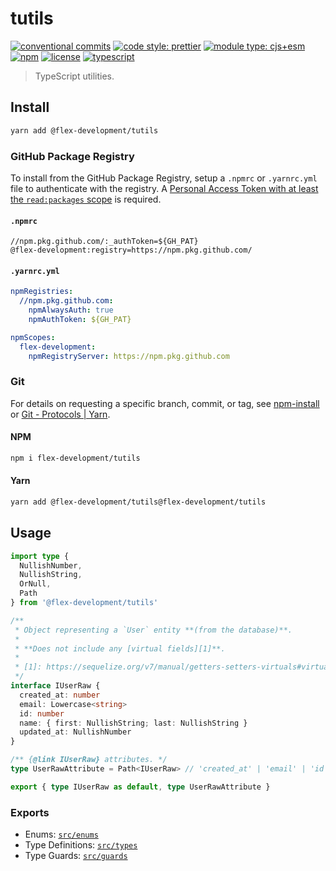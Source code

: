# tutils

[![conventional commits](https://img.shields.io/badge/conventional%20commits-1.0.0-yellow.svg)](https://conventionalcommits.org)
[![code style: prettier](https://img.shields.io/badge/code_style-prettier-ff69b4.svg)](https://github.com/prettier/prettier)
[![module type: cjs+esm](https://img.shields.io/badge/module%20type-cjs%2besm-brightgreen)](https://github.com/voxpelli/badges-cjs-esm)
[![npm](https://img.shields.io/npm/v/@flex-development/tutils.svg)](https://npmjs.com/package/@flex-development/tutils)
[![license](https://img.shields.io/github/license/flex-development/tutils.svg)](LICENSE.md)
[![typescript](https://badgen.net/badge/-/typescript?color=2a72bc&icon=typescript&label)](https://typescriptlang.org)

> TypeScript utilities.

## Install

```sh
yarn add @flex-development/tutils
```

### GitHub Package Registry

To install from the GitHub Package Registry, setup a `.npmrc` or `.yarnrc.yml`
file to authenticate with the registry. A [Personal Access Token with at least
the `read:packages` scope][1] is required.

#### `.npmrc`

```utf-8
//npm.pkg.github.com/:_authToken=${GH_PAT}
@flex-development:registry=https://npm.pkg.github.com/
```

#### `.yarnrc.yml`

```yaml
npmRegistries:
  //npm.pkg.github.com:
    npmAlwaysAuth: true
    npmAuthToken: ${GH_PAT}

npmScopes:
  flex-development:
    npmRegistryServer: https://npm.pkg.github.com
```

### Git

For details on requesting a specific branch, commit, or tag, see
[npm-install][2] or [Git - Protocols | Yarn][3].

#### NPM

```sh
npm i flex-development/tutils
```

#### Yarn

```sh
yarn add @flex-development/tutils@flex-development/tutils
```

## Usage

```typescript
import type {
  NullishNumber,
  NullishString,
  OrNull,
  Path
} from '@flex-development/tutils'

/**
 * Object representing a `User` entity **(from the database)**.
 *
 * **Does not include any [virtual fields][1]**.
 *
 * [1]: https://sequelize.org/v7/manual/getters-setters-virtuals#virtual-fields
 */
interface IUserRaw {
  created_at: number
  email: Lowercase<string>
  id: number
  name: { first: NullishString; last: NullishString }
  updated_at: NullishNumber
}

/** {@link IUserRaw} attributes. */
type UserRawAttribute = Path<IUserRaw> // 'created_at' | 'email' | 'id' | 'name' | 'name.first' | 'name.last' | 'updated_at'

export { type IUserRaw as default, type UserRawAttribute }
```

### Exports

- Enums: [`src/enums`](src/enums/index.ts)
- Type Definitions: [`src/types`](src/types/index.ts)
- Type Guards: [`src/guards`](src/guards/index.ts)

[1]:
  https://docs.github.com/en/packages/learn-github-packages/about-permissions-for-github-packages#about-scopes-and-permissions-for-package-registries
[2]: https://docs.npmjs.com/cli/v8/commands/npm-install#description
[3]: https://yarnpkg.com/features/protocols#git

